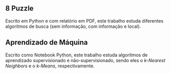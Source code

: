 ## 8 Puzzle

Escrito em Python e com relatório em PDF, este trabalho estuda diferentes algoritmos de busca (sem informação, com informação e local).

## Aprendizado de Máquina

Escrito como Notebook Python, este trabalho estuda algoritmos de aprendizado supervisionado e não-supervisionado, sendo eles o *k-Nearest Neighbors* e o *k-Means*, respectivamente.
